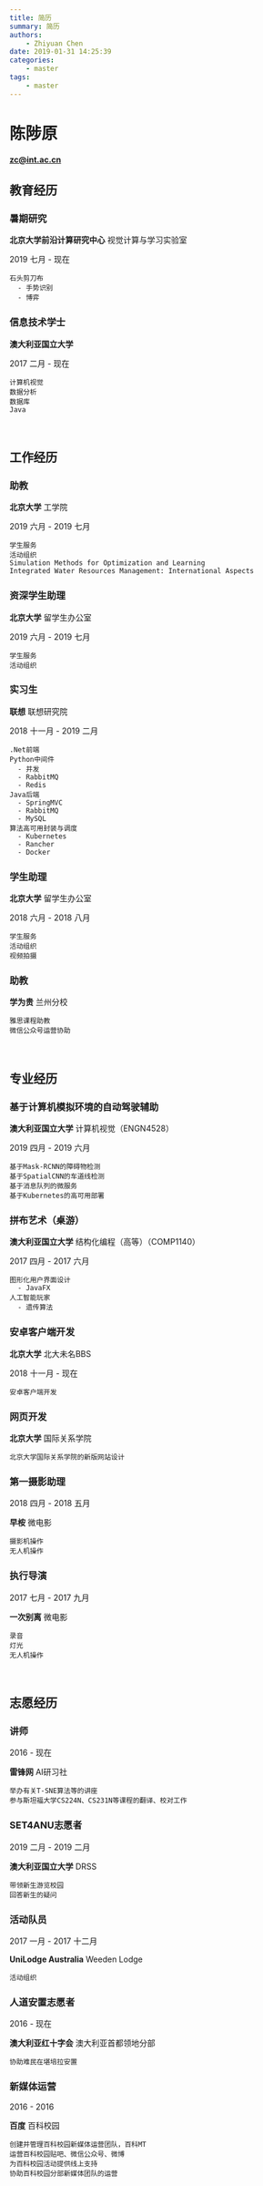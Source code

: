 ```yaml
---
title: 简历
summary: 简历
authors:
    - Zhiyuan Chen
date: 2019-01-31 14:25:39
categories: 
    - master
tags:
    - master
---
```


# 陈陟原

**zc@int.ac.cn**
&nbsp;

## 教育经历

### 暑期研究

**北京大学前沿计算研究中心** 视觉计算与学习实验室

2019 七月 - 现在

    石头剪刀布
      - 手势识别
      - 博弈

### 信息技术学士

**澳大利亚国立大学**

2017 二月 - 现在

    计算机视觉
    数据分析
    数据库
    Java
&nbsp;

## 工作经历

### 助教

**北京大学** 工学院

2019 六月 - 2019 七月

    学生服务
    活动组织
    Simulation Methods for Optimization and Learning
    Integrated Water Resources Management: International Aspects

### 资深学生助理

**北京大学** 留学生办公室

2019 六月 - 2019 七月

    学生服务
    活动组织

### 实习生

**联想** 联想研究院

2018 十一月 - 2019 二月

    .Net前端
    Python中间件
      - 并发
      - RabbitMQ
      - Redis
    Java后端
      - SpringMVC
      - RabbitMQ
      - MySQL
    算法高可用封装与调度
      - Kubernetes
      - Rancher
      - Docker

### 学生助理

**北京大学** 留学生办公室

2018 六月 - 2018 八月

    学生服务
    活动组织
    视频拍摄

### 助教

**学为贵** 兰州分校

    雅思课程助教
    微信公众号运营协助
&nbsp;

## 专业经历

### 基于计算机模拟环境的自动驾驶辅助

**澳大利亚国立大学** 计算机视觉（ENGN4528）

2019 四月 - 2019 六月

    基于Mask-RCNN的障碍物检测
    基于SpatialCNN的车道线检测
    基于消息队列的微服务
    基于Kubernetes的高可用部署

### 拼布艺术（桌游）

**澳大利亚国立大学** 结构化编程（高等）（COMP1140）

2017 四月 - 2017 六月

    图形化用户界面设计
      - JavaFX
    人工智能玩家
      - 遗传算法

### 安卓客户端开发

**北京大学** 北大未名BBS

2018 十一月 - 现在

    安卓客户端开发

### 网页开发

**北京大学** 国际关系学院

    北京大学国际关系学院的新版网站设计

### 第一摄影助理

2018 四月 - 2018 五月

**早桉** 微电影

    摄影机操作
    无人机操作

### 执行导演

2017 七月 - 2017 九月

**一次别离** 微电影

    录音
    灯光
    无人机操作
&nbsp;

## 志愿经历

### 讲师

2016 - 现在

**雷锋网** AI研习社

    举办有关T-SNE算法等的讲座
    参与斯坦福大学CS224N、CS231N等课程的翻译、校对工作

### SET4ANU志愿者

2019 二月 - 2019 二月

**澳大利亚国立大学** DRSS

    带领新生游览校园
    回答新生的疑问

### 活动队员

2017 一月 - 2017 十二月

**UniLodge Australia** Weeden Lodge

    活动组织

### 人道安置志愿者

2016 - 现在

**澳大利亚红十字会** 澳大利亚首都领地分部

    协助难民在堪培拉安置

### 新媒体运营

2016 - 2016

**百度** 百科校园

    创建并管理百科校园新媒体运营团队，百科MT
    运营百科校园贴吧、微信公众号、微博
    为百科校园活动提供线上支持
    协助百科校园分部新媒体团队的运营
